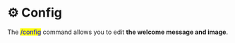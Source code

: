 # ⚙ Config

The <mark style="color:blue;">/config</mark> command allows you to edit **the welcome message and image**.
